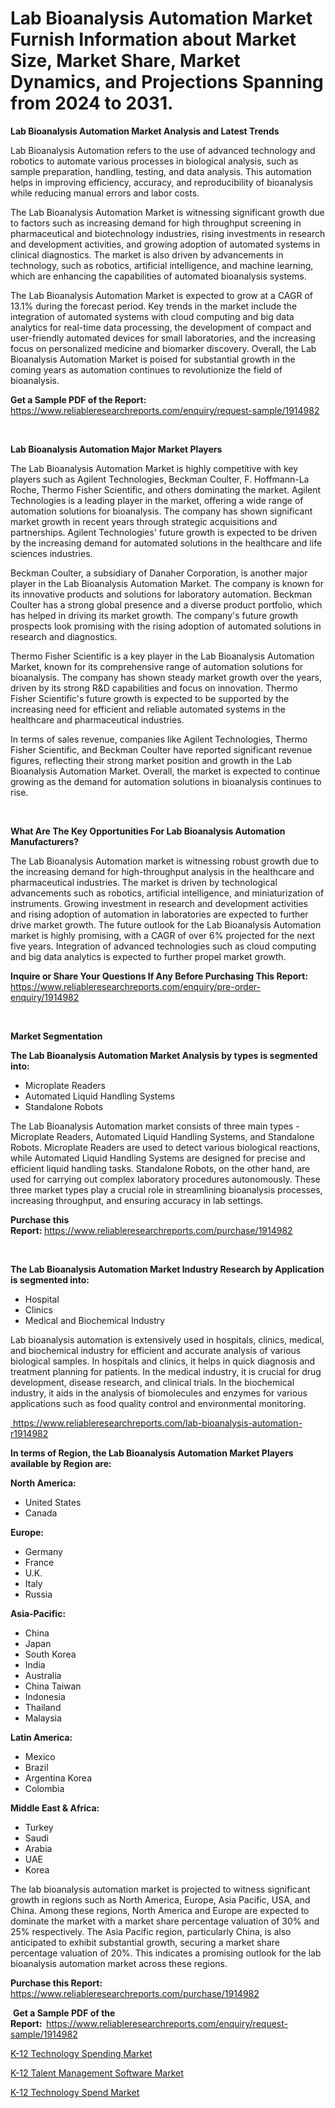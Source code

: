 <p><h1>Lab Bioanalysis Automation Market Furnish Information about Market Size, Market Share, Market Dynamics, and Projections Spanning from 2024 to 2031.</h1></p><p><strong>Lab Bioanalysis Automation Market Analysis and Latest Trends</strong></p>
<p><p>Lab Bioanalysis Automation refers to the use of advanced technology and robotics to automate various processes in biological analysis, such as sample preparation, handling, testing, and data analysis. This automation helps in improving efficiency, accuracy, and reproducibility of bioanalysis while reducing manual errors and labor costs.</p><p>The Lab Bioanalysis Automation Market is witnessing significant growth due to factors such as increasing demand for high throughput screening in pharmaceutical and biotechnology industries, rising investments in research and development activities, and growing adoption of automated systems in clinical diagnostics. The market is also driven by advancements in technology, such as robotics, artificial intelligence, and machine learning, which are enhancing the capabilities of automated bioanalysis systems.</p><p>The Lab Bioanalysis Automation Market is expected to grow at a CAGR of 13.1% during the forecast period. Key trends in the market include the integration of automated systems with cloud computing and big data analytics for real-time data processing, the development of compact and user-friendly automated devices for small laboratories, and the increasing focus on personalized medicine and biomarker discovery. Overall, the Lab Bioanalysis Automation Market is poised for substantial growth in the coming years as automation continues to revolutionize the field of bioanalysis.</p></p>
<p><strong>Get a Sample PDF of the Report:&nbsp;</strong> <a href="https://www.reliableresearchreports.com/enquiry/request-sample/1914982">https://www.reliableresearchreports.com/enquiry/request-sample/1914982</a></p>
<p>&nbsp;</p>
<p><strong>Lab Bioanalysis Automation Major Market Players</strong></p>
<p><p>The Lab Bioanalysis Automation Market is highly competitive with key players such as Agilent Technologies, Beckman Coulter, F. Hoffmann-La Roche, Thermo Fisher Scientific, and others dominating the market. Agilent Technologies is a leading player in the market, offering a wide range of automation solutions for bioanalysis. The company has shown significant market growth in recent years through strategic acquisitions and partnerships. Agilent Technologies' future growth is expected to be driven by the increasing demand for automated solutions in the healthcare and life sciences industries.</p><p>Beckman Coulter, a subsidiary of Danaher Corporation, is another major player in the Lab Bioanalysis Automation Market. The company is known for its innovative products and solutions for laboratory automation. Beckman Coulter has a strong global presence and a diverse product portfolio, which has helped in driving its market growth. The company's future growth prospects look promising with the rising adoption of automated solutions in research and diagnostics.</p><p>Thermo Fisher Scientific is a key player in the Lab Bioanalysis Automation Market, known for its comprehensive range of automation solutions for bioanalysis. The company has shown steady market growth over the years, driven by its strong R&D capabilities and focus on innovation. Thermo Fisher Scientific's future growth is expected to be supported by the increasing need for efficient and reliable automated systems in the healthcare and pharmaceutical industries.</p><p>In terms of sales revenue, companies like Agilent Technologies, Thermo Fisher Scientific, and Beckman Coulter have reported significant revenue figures, reflecting their strong market position and growth in the Lab Bioanalysis Automation Market. Overall, the market is expected to continue growing as the demand for automation solutions in bioanalysis continues to rise.</p></p>
<p>&nbsp;</p>
<p><strong>What Are The Key Opportunities For Lab Bioanalysis Automation Manufacturers?</strong></p>
<p><p>The Lab Bioanalysis Automation market is witnessing robust growth due to the increasing demand for high-throughput analysis in the healthcare and pharmaceutical industries. The market is driven by technological advancements such as robotics, artificial intelligence, and miniaturization of instruments. Growing investment in research and development activities and rising adoption of automation in laboratories are expected to further drive market growth. The future outlook for the Lab Bioanalysis Automation market is highly promising, with a CAGR of over 6% projected for the next five years. Integration of advanced technologies such as cloud computing and big data analytics is expected to further propel market growth.</p></p>
<p><strong>Inquire or Share Your Questions If Any Before Purchasing This Report:</strong> <a href="https://www.reliableresearchreports.com/enquiry/pre-order-enquiry/1914982">https://www.reliableresearchreports.com/enquiry/pre-order-enquiry/1914982</a></p>
<p>&nbsp;</p>
<p><strong>Market Segmentation</strong></p>
<p><strong>The Lab Bioanalysis Automation Market Analysis by types is segmented into:</strong></p>
<p><ul><li>Microplate Readers</li><li>Automated Liquid Handling Systems</li><li>Standalone Robots</li></ul></p>
<p><p>The Lab Bioanalysis Automation market consists of three main types - Microplate Readers, Automated Liquid Handling Systems, and Standalone Robots. Microplate Readers are used to detect various biological reactions, while Automated Liquid Handling Systems are designed for precise and efficient liquid handling tasks. Standalone Robots, on the other hand, are used for carrying out complex laboratory procedures autonomously. These three market types play a crucial role in streamlining bioanalysis processes, increasing throughput, and ensuring accuracy in lab settings.</p></p>
<p><strong>Purchase this Report:&nbsp;</strong><a href="https://www.reliableresearchreports.com/purchase/1914982">https://www.reliableresearchreports.com/purchase/1914982</a></p>
<p>&nbsp;</p>
<p><strong>The Lab Bioanalysis Automation Market Industry Research by Application is segmented into:</strong></p>
<p><ul><li>Hospital</li><li>Clinics</li><li>Medical and Biochemical Industry</li></ul></p>
<p><p>Lab bioanalysis automation is extensively used in hospitals, clinics, medical, and biochemical industry for efficient and accurate analysis of various biological samples. In hospitals and clinics, it helps in quick diagnosis and treatment planning for patients. In the medical industry, it is crucial for drug development, disease research, and clinical trials. In the biochemical industry, it aids in the analysis of biomolecules and enzymes for various applications such as food quality control and environmental monitoring.</p></p>
<p><a href="https://www.reliableresearchreports.com/lab-bioanalysis-automation-r1914982">&nbsp;https://www.reliableresearchreports.com/lab-bioanalysis-automation-r1914982</a></p>
<p><strong>In terms of Region, the Lab Bioanalysis Automation Market Players available by Region are:</strong></p>
<p>
    <p> <strong> North America: </strong>
        <ul>
            <li>United States</li>
            <li>Canada</li>
        </ul>
        </p> 
    <p> <strong> Europe: </strong>
        <ul>
            <li>Germany</li>
            <li>France</li>
            <li>U.K.</li>
            <li>Italy</li>
            <li>Russia</li>
        </ul>
        </p> 
    <p> <strong> Asia-Pacific: </strong>
        <ul>
            <li>China</li>
            <li>Japan</li>
            <li>South Korea</li>
            <li>India</li>
            <li>Australia</li>
            <li>China Taiwan</li>
            <li>Indonesia</li>
            <li>Thailand</li>
            <li>Malaysia</li>
        </ul>
        </p> 
    <p> <strong> Latin America: </strong>
        <ul>
            <li>Mexico</li>
            <li>Brazil</li>
            <li>Argentina Korea</li>
            <li>Colombia</li>
        </ul>
        </p> 
    <p> <strong> Middle East & Africa: </strong>
        <ul>
            <li>Turkey</li>
            <li>Saudi</li>
            <li>Arabia</li>
            <li>UAE</li>
            <li>Korea</li>
        </ul>
    </p>
    </p>
<p><p>The lab bioanalysis automation market is projected to witness significant growth in regions such as North America, Europe, Asia Pacific, USA, and China. Among these regions, North America and Europe are expected to dominate the market with a market share percentage valuation of 30% and 25% respectively. The Asia Pacific region, particularly China, is also anticipated to exhibit substantial growth, securing a market share percentage valuation of 20%. This indicates a promising outlook for the lab bioanalysis automation market across these regions.</p></p>
<p><strong>Purchase this Report: </strong><a href="https://www.reliableresearchreports.com/purchase/1914982">https://www.reliableresearchreports.com/purchase/1914982</a></p>
<p>&nbsp;<strong>Get a Sample PDF of the Report:&nbsp;&nbsp;</strong><a href="https://www.reliableresearchreports.com/enquiry/request-sample/1914982">https://www.reliableresearchreports.com/enquiry/request-sample/1914982</a></p>
<p><strong></strong></p>
<p><p><a href="https://github.com/susanjprice2023/Market-Research-Report-List-1/blob/main/k-12-technology-spending-market.md">K-12 Technology Spending Market</a></p><p><a href="https://github.com/nancykennedykellievqfqt2/Market-Research-Report-List-2/blob/main/k-12-talent-management-software-market.md">K-12 Talent Management Software Market</a></p><p><a href="https://github.com/RosemarieLeffler2023/Market-Research-Report-List-1/blob/main/k-12-technology-spend-market.md">K-12 Technology Spend Market</a></p></p>